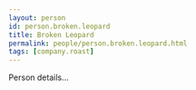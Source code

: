 ```yaml
---
layout: person
id: person.broken.leopard
title: Broken Leopard
permalink: people/person.broken.leopard.html
tags: [company.roast]
---
```


Person details...